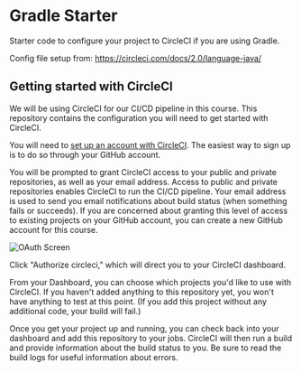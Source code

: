 # Gradle Starter 
Starter code to configure your project to CircleCI if you are using Gradle. 

Config file setup from: https://circleci.com/docs/2.0/language-java/

## Getting started with CircleCI

We will be using CircleCI for our CI/CD pipeline in this course. This repository contains the configuration you will need to get started with CircleCI. 

You will need to [set up an account with CircleCI](https://circleci.com/signup/). The easiest way to sign up is to do so through your GitHub account. 

You will be prompted to grant CircleCI access to your public and private repositories, as well as your email address. Access to public and private repositories enables CircleCI to run the CI/CD pipeline. Your email address is used to send you email notifications about build status (when something fails or succeeds). If you are concerned about granting this level of access to existing projects on your GitHub account, you can create a new GitHub account for this course. 

![OAuth Screen](https://imagesgpscourses.s3.amazonaws.com/Screen+Shot+2019-09-27+at+9.18.28+AM.png)

Click "Authorize circleci," which will direct you to your CircleCI dashboard. 

From your Dashboard, you can choose which projects you'd like to use with CircleCI. If you haven't added anything to this repository yet, you won't have anything to test at this point. (If you add this project without any additional code, your build will fail.)

Once you get your project up and running, you can check back into your dashboard and add this repository to your jobs. CircleCI will then run a build and provide information about the build status to you. Be sure to read the build logs for useful information about errors. 
